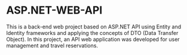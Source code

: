 # ASP.NET-WEB-API
This is a back-end web project based on ASP.NET API using Entity and Identity frameworks and applying the concepts of DTO (Data Transfer Object). In this project, an API web application was developed for user management and travel reservations.
